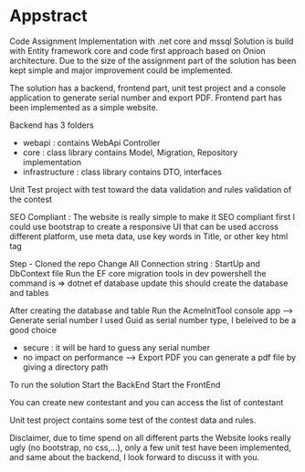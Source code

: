 # Appstract
Code Assignment
Implementation with .net core and mssql
Solution is build with Entity framework core and code first approach based on Onion architecture.
Due to the size of the assignment part of the solution has been kept simple and major improvement could be implemented.

The solution has a backend, frontend part, unit test project and a console application to generate serial number and export PDF.
Frontend part has been implemented  as a simple website. 

Backend has 3 folders
- webapi : contains WebApi Controller 
- core   : class library contains Model, Migration, Repository implementation
- infrastructure : class library contains DTO, interfaces


Unit Test project with test toward the data validation and rules validation of the contest

SEO Compliant : The website is really simple to make it SEO compliant first I could use bootstrap to create a responsive UI that can be used accross different platform, use meta data, use key words in Title, or other key html tag


Step - 
Cloned the repo
Change All Connection string : StartUp and DbContext file
Run the EF core migration tools in dev powershell 
the command is =>  dotnet ef database update
this should create the database and tables

After creating the database and table 
Run the AcmeInitTool console app
--> Generate serial number
I used Guid as serial number type, I beleived to be a good choice 
- secure : it will be hard to guess any serial number
- no impact on performance
--> Export PDF
you can generate a pdf file by giving a directory path 

To run the solution 
Start the BackEnd
Start the FrontEnd

You can create new contestant
and you can access the list of contestant

Unit test project contains some test of the contest data and rules.

Disclaimer, due to time spend on all different parts the Website looks really ugly (no bootstrap, no css,...),
 only a few unit test have been implemented, and same about the backend, 
I look forward to discuss it with you.